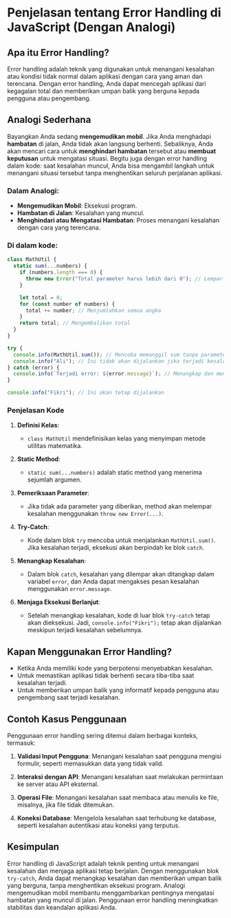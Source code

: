 # Penjelasan tentang Error Handling di JavaScript (Dengan Analogi)

## Apa itu Error Handling?

Error handling adalah teknik yang digunakan untuk menangani kesalahan atau kondisi tidak normal dalam aplikasi dengan cara yang aman dan terencana. Dengan error handling, Anda dapat mencegah aplikasi dari kegagalan total dan memberikan umpan balik yang berguna kepada pengguna atau pengembang.

## Analogi Sederhana

Bayangkan Anda sedang **mengemudikan mobil**. Jika Anda menghadapi **hambatan** di jalan, Anda tidak akan langsung berhenti. Sebaliknya, Anda akan mencari cara untuk **menghindari hambatan** tersebut atau **membuat keputusan** untuk mengatasi situasi. Begitu juga dengan error handling dalam kode: saat kesalahan muncul, Anda bisa mengambil langkah untuk menangani situasi tersebut tanpa menghentikan seluruh perjalanan aplikasi.

### Dalam Analogi:

- **Mengemudikan Mobil**: Eksekusi program.
- **Hambatan di Jalan**: Kesalahan yang muncul.
- **Menghindari atau Mengatasi Hambatan**: Proses menangani kesalahan dengan cara yang terencana.

### Di dalam kode:

```javascript
class MathUtil {
  static sum(...numbers) {
    if (numbers.length === 0) {
      throw new Error("Total parameter harus lebih dari 0"); // Lempar kesalahan jika tidak ada parameter
    }

    let total = 0;
    for (const number of numbers) {
      total += number; // Menjumlahkan semua angka
    }
    return total; // Mengembalikan total
  }
}

try {
  console.info(MathUtil.sum()); // Mencoba memanggil sum tanpa parameter
  console.info("Ali"); // Ini tidak akan dijalankan jika terjadi kesalahan
} catch (error) {
  console.info(`Terjadi error: ${error.message}`); // Menangkap dan menampilkan pesan kesalahan
}

console.info("Fikri"); // Ini akan tetap dijalankan
```

### Penjelasan Kode

1. **Definisi Kelas**:

   - `class MathUtil` mendefinisikan kelas yang menyimpan metode utilitas matematika.

2. **Static Method**:

   - `static sum(...numbers)` adalah static method yang menerima sejumlah argumen.

3. **Pemeriksaan Parameter**:

   - Jika tidak ada parameter yang diberikan, method akan melempar kesalahan menggunakan `throw new Error(...)`.

4. **Try-Catch**:

   - Kode dalam blok `try` mencoba untuk menjalankan `MathUtil.sum()`. Jika kesalahan terjadi, eksekusi akan berpindah ke blok `catch`.

5. **Menangkap Kesalahan**:

   - Dalam blok `catch`, kesalahan yang dilempar akan ditangkap dalam variabel `error`, dan Anda dapat mengakses pesan kesalahan menggunakan `error.message`.

6. **Menjaga Eksekusi Berlanjut**:
   - Setelah menangkap kesalahan, kode di luar blok `try-catch` tetap akan dieksekusi. Jadi, `console.info("Fikri");` tetap akan dijalankan meskipun terjadi kesalahan sebelumnya.

## Kapan Menggunakan Error Handling?

- Ketika Anda memiliki kode yang berpotensi menyebabkan kesalahan.
- Untuk memastikan aplikasi tidak berhenti secara tiba-tiba saat kesalahan terjadi.
- Untuk memberikan umpan balik yang informatif kepada pengguna atau pengembang saat terjadi kesalahan.

## Contoh Kasus Penggunaan

Penggunaan error handling sering ditemui dalam berbagai konteks, termasuk:

1. **Validasi Input Pengguna**: Menangani kesalahan saat pengguna mengisi formulir, seperti memasukkan data yang tidak valid.

2. **Interaksi dengan API**: Menangani kesalahan saat melakukan permintaan ke server atau API eksternal.

3. **Operasi File**: Menangani kesalahan saat membaca atau menulis ke file, misalnya, jika file tidak ditemukan.

4. **Koneksi Database**: Mengelola kesalahan saat terhubung ke database, seperti kesalahan autentikasi atau koneksi yang terputus.

## Kesimpulan

Error handling di JavaScript adalah teknik penting untuk menangani kesalahan dan menjaga aplikasi tetap berjalan. Dengan menggunakan blok `try-catch`, Anda dapat menangkap kesalahan dan memberikan umpan balik yang berguna, tanpa menghentikan eksekusi program. Analogi mengemudikan mobil membantu menggambarkan pentingnya mengatasi hambatan yang muncul di jalan. Penggunaan error handling meningkatkan stabilitas dan keandalan aplikasi Anda.
